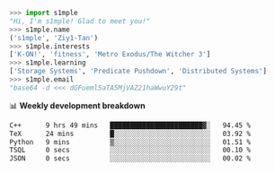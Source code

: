 ```python
>>> import s1mple
"Hi, I'm s1mple! Glad to meet you!"
>>> s1mple.name
('s1mple', 'Ziy1-Tan')
>>> s1mple.interests
['K-ON!', 'fitness', 'Metro Exodus/The Witcher 3']
>>> s1mple.learning
['Storage Systems', 'Predicate Pushdown', 'Distributed Systems']
>>> s1mple.email
"base64 -d <<< dGFueml5aTA5MjVAZ21haWwuY29t"
```
📊 **Weekly development breakdown**
<!--START_SECTION:waka-->

```txt
C++      9 hrs 49 mins   ███████████████████████▓░   94.45 %
TeX      24 mins         █░░░░░░░░░░░░░░░░░░░░░░░░   03.92 %
Python   9 mins          ▒░░░░░░░░░░░░░░░░░░░░░░░░   01.51 %
TSQL     0 secs          ░░░░░░░░░░░░░░░░░░░░░░░░░   00.10 %
JSON     0 secs          ░░░░░░░░░░░░░░░░░░░░░░░░░   00.02 %
```

<!--END_SECTION:waka-->
